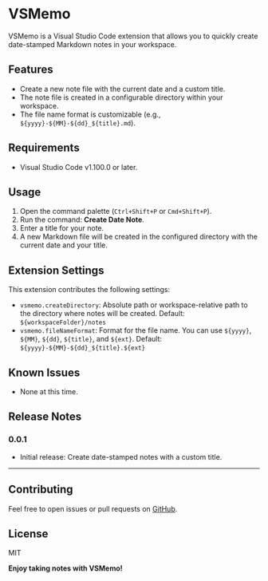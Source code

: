 # VSMemo

VSMemo is a Visual Studio Code extension that allows you to quickly create date-stamped Markdown notes in your workspace.

## Features

- Create a new note file with the current date and a custom title.
- The note file is created in a configurable directory within your workspace.
- The file name format is customizable (e.g., `${yyyy}-${MM}-${dd}_${title}.md`).

## Requirements

- Visual Studio Code v1.100.0 or later.

## Usage

1. Open the command palette (`Ctrl+Shift+P` or `Cmd+Shift+P`).
2. Run the command: **Create Date Note**.
3. Enter a title for your note.
4. A new Markdown file will be created in the configured directory with the current date and your title.

## Extension Settings

This extension contributes the following settings:

- `vsmemo.createDirectory`: Absolute path or workspace-relative path to the directory where notes will be created. Default: `${workspaceFolder}/notes`
- `vsmemo.fileNameFormat`: Format for the file name. You can use `${yyyy}`, `${MM}`, `${dd}`, `${title}`, and `${ext}`. Default: `${yyyy}-${MM}-${dd}_${title}.${ext}`

## Known Issues

- None at this time.

## Release Notes

### 0.0.1

- Initial release: Create date-stamped notes with a custom title.

---

## Contributing

Feel free to open issues or pull requests on [GitHub](https://github.com/YourUserName/vsmemo).

## License

MIT

**Enjoy taking notes with VSMemo!**
